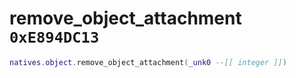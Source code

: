 # remove_object_attachment `0xE894DC13`

```lua
natives.object.remove_object_attachment(_unk0 --[[ integer ]])
```
